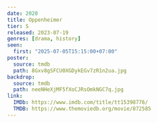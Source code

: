```yaml
---
date: 2020
title: Oppenheimer
tier: S
released: 2023-07-19
genres: [drama, history]
seen:
  first: "2025-07-05T15:15:00+07:00"
poster:
  source: tmdb
  path: 8Gxv8gSFCU0XGDykEGv7zR1n2ua.jpg
backdrop:
  source: tmdb
  path: neeNHeXjMF5fXoCJRsOmkNGC7q.jpg
link:
  IMDb: https://www.imdb.com/title/tt15398776/
  TMDB: https://www.themoviedb.org/movie/872585
---
```

